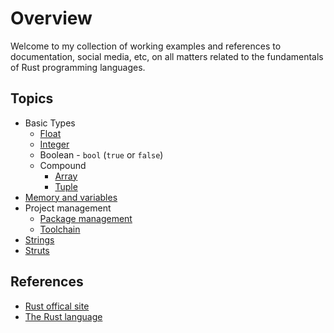 # Overview

Welcome to my collection of working examples and references to documentation, social media, etc, on all matters related to the fundamentals of Rust programming languages.

## Topics

* Basic Types
    * [Float](./floats/src/main.rs)
    * [Integer](./integers/src/main.rs)
    * Boolean - `bool` (`true` or `false`)
    * Compound
        * [Array](./compound/src/array.rs)
        * [Tuple](./compound/src/tuple.rs)
* [Memory and variables](./memory/doc.md)
* Project management
    * [Package management](./project/package.md)
    * [Toolchain](./project/tools.md)
* [Strings](./string/doc.md)
* [Struts](./structs/doc.md)

## References

* [Rust offical site](https://www.rust-lang.org/)
* [The Rust language](https://doc.rust-lang.org/book/title-page.html)